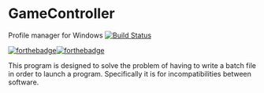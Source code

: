 # GameController
Profile manager for Windows
[![Build Status](https://travis-ci.org/Soulflare3/GameController.svg?branch=master)](https://travis-ci.org/Soulflare3/GameController)

[![forthebadge](http://forthebadge.com/images/badges/fuck-it-ship-it.svg)](http://forthebadge.com)[![forthebadge](http://forthebadge.com/images/badges/no-ragrets.svg)](http://forthebadge.com)

This program is designed to solve the problem of having to write a batch file in order to launch a program.
Specifically it is for incompatibilities between software.

